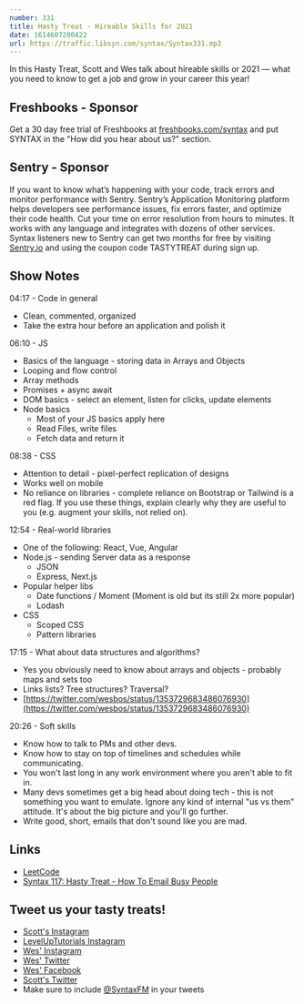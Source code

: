 ```yaml
---
number: 331
title: Hasty Treat - Hireable Skills for 2021
date: 1614607200422
url: https://traffic.libsyn.com/syntax/Syntax331.mp3
---
```


In this Hasty Treat, Scott and Wes talk about hireable skills or 2021 — what you need to know to get a job and grow in your career this year!

## Freshbooks - Sponsor
Get a 30 day free trial of Freshbooks at [freshbooks.com/syntax](https://freshbooks.com/syntax) and put SYNTAX in the "How did you hear about us?" section.

## Sentry - Sponsor
If you want to know what’s happening with your code, track errors and monitor performance with Sentry. Sentry’s Application Monitoring platform helps developers see performance issues, fix errors faster, and optimize their code health. Cut your time on error resolution from hours to minutes. It works with any language and integrates with dozens of other services. Syntax listeners new to Sentry can get two months for free by visiting [Sentry.io](https://sentry.io/) and using the coupon code TASTYTREAT during sign up.

## Show Notes
04:17 -  Code in general
* Clean, commented, organized
* Take the extra hour before an application and polish it

06:10 - JS
* Basics of the language - storing data in Arrays and Objects
* Looping and flow control
* Array methods
* Promises + async await
* DOM basics - select an element, listen for clicks, update elements
* Node basics
  * Most of your JS basics apply here
  * Read Files, write files
  * Fetch data and return it

08:38 - CSS
* Attention to detail - pixel-perfect replication of designs
* Works well on mobile
* No reliance on libraries - complete reliance on Bootstrap or Tailwind is a red flag. If you use these things, explain clearly why they are useful to you (e.g. augment your skills, not relied on).

12:54 - Real-world libraries
* One of the following: React, Vue, Angular
* Node.js - sending Server data as a response
  * JSON
  * Express, Next.js
* Popular helper libs
  * Date functions / Moment (Moment is old but its still 2x more popular)
  * Lodash
* CSS
  * Scoped CSS
  * Pattern libraries

17:15 - What about data structures and algorithms?
* Yes you obviously need to know about arrays and objects - probably maps and sets too
* Links lists? Tree structures? Traversal?
* [https://twitter.com/wesbos/status/1353729683486076930](https://twitter.com/wesbos/status/1353729683486076930)

20:26 - Soft skills
* Know how to talk to PMs and other devs.
* Know how to stay on top of timelines and schedules while communicating.
* You won't last long in any work environment where you aren't able to fit in.
* Many devs sometimes get a big head about doing tech - this is not something you want to emulate. Ignore any kind of internal "us vs them" attitude. It's about the big picture and you'll go further.
* Write good, short, emails that don't sound like you are mad.

## Links
* [LeetCode](https://leetcode.com/)
* [Syntax 117: Hasty Treat - How To Email Busy People](https://syntax.fm/show/117/hasty-treat-how-to-email-busy-people)

## Tweet us your tasty treats!
* [Scott's Instagram](https://www.instagram.com/stolinski/)
* [LevelUpTutorials Instagram](https://www.instagram.com/LevelUpTutorials/)
* [Wes' Instagram](https://www.instagram.com/wesbos/)
* [Wes' Twitter](https://twitter.com/wesbos)
* [Wes' Facebook](https://www.facebook.com/wesbos.developer)
* [Scott's Twitter](https://twitter.com/stolinski)
* Make sure to include [@SyntaxFM](https://twitter.com/SyntaxFM) in your tweets
